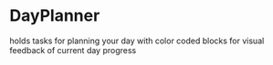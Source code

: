 # DayPlanner
holds tasks for planning your day with color coded blocks for visual feedback of current day progress
